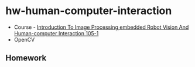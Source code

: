 # hw-human-computer-interaction

* Course - [Introduction To Image Processing,embedded Robot Vision And Human-computer Interaction 105-1](http://class-qry.acad.ncku.edu.tw/syllabus/online_display.php?syear=0105&sem=1&co_no=F741800&class_code=)
* OpenCV

## Homework ##
